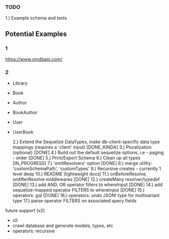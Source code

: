 ### TODO

1.) Example schema and tests

## Potential Examples

### 1

https://www.omdbapi.com/

### 2

- Library
- Book
- Author
- BookAuthor
- User
- UserBook

  2.) Extend the Sequelize DataTypes, make db-client-specific data type mappings (requires a 'client' input) [DONE_KINDA]
  3.) Pluralization (optional) [DONE]
  4.) Build out the default sequelize options, i.e - paging - order [DONE]
  5.) Print/Export Schema
  6.) Clean up all types [IN_PROGRESS]
  7.) 'omitResolvers' option [DONE]
  8.) merge utility: 'customSchemaPath', 'customTypes'
  9.) Recursive creates - currently 1 level deep
  10.) README (lightweight docs)
  11.) onBeforeResolve, onAfterResolve middlewares [DONE]
  12.) createMany resolver/typedef [DONE]
  13.) add AND, OR operator filters to whereInput [DONE]
  14.) add sequelize-mapped operator FILTERS to whereInput [DONE]
  15.) operators: gql [DONE]
  16.) operators: undo JSON! type for multivariant type
  17.) parse operator FILTERS on associated query fields

future support (v2)

- cli
- crawl database and generate models, types, etc
- operators: recursive
